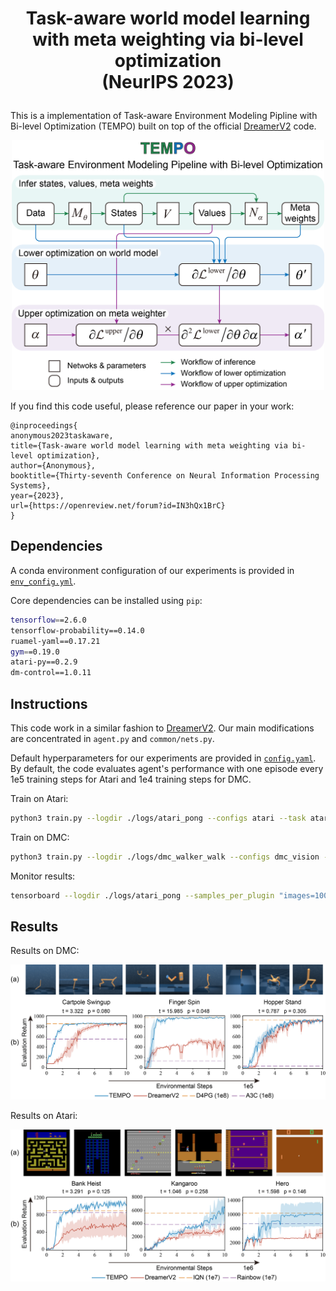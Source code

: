 # <p align="center">Task-aware world model learning <br>with meta weighting via bi-level optimization <br>(NeurIPS 2023)</p>
This is a implementation of Task-aware Environment Modeling Pipline with Bi-level Optimization (TEMPO) 
built on top of the official [DreamerV2][website] code.

<p align='center'>
<img src="figs/fig_tempo.png" width="500"> 

[website]: https://danijar.com/dreamerv2

If you find this code useful, please reference our paper in your work:

```
@inproceedings{
anonymous2023taskaware,
title={Task-aware world model learning with meta weighting via bi-level optimization},
author={Anonymous},
booktitle={Thirty-seventh Conference on Neural Information Processing Systems},
year={2023},
url={https://openreview.net/forum?id=IN3hQx1BrC}
}
```
## Dependencies
A conda environment configuration of our experiments is provided in 
[`env_config.yml`](https://github.com/HuiningYuan/TEMPO/blob/main/env_configs.yml).

Core dependencies can be installed using `pip`:

```sh
tensorflow==2.6.0
tensorflow-probability==0.14.0
ruamel-yaml==0.17.21
gym==0.19.0
atari-py==0.2.9
dm-control==1.0.11
```

## Instructions
This code work in a similar fashion to [DreamerV2][website]. Our main modifications are concentrated in `agent.py` and `common/nets.py`.

Default hyperparameters for our experiments are provided in 
[`config.yaml`](https://github.com/HuiningYuan/TEMPO/blob/main/configs.yaml). By default, the code 
evaluates agent's performance with one episode every 1e5 training steps for Atari and 1e4 training steps 
for DMC.

Train on Atari:

```sh
python3 train.py --logdir ./logs/atari_pong --configs atari --task atari_pong
```

Train on DMC:

```sh
python3 train.py --logdir ./logs/dmc_walker_walk --configs dmc_vision --task dmc_walker_walk
```

Monitor results:

```sh
tensorboard --logdir ./logs/atari_pong --samples_per_plugin "images=1000"
```

## Results
Results on DMC:

<p align='center'>
<img src="figs/fig_dmc.png" width="800"> 
  
Results on Atari:

<p align='center'>
<img src="figs/fig_atari.png" width="800"> 

